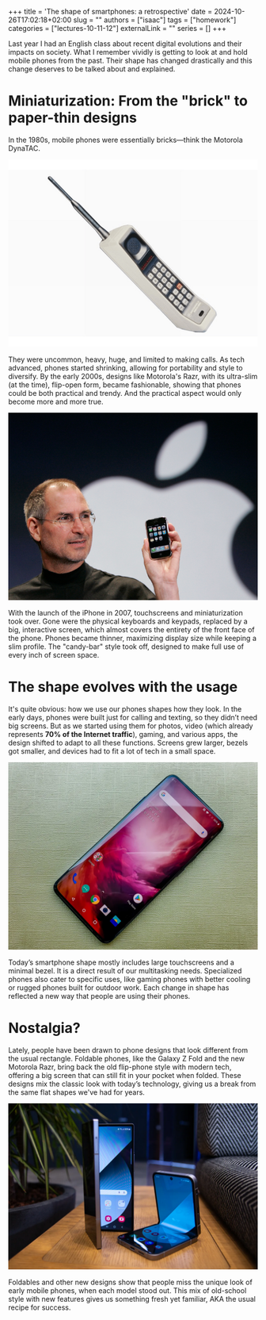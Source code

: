 +++
title = 'The shape of smartphones: a retrospective'
date = 2024-10-26T17:02:18+02:00
slug = ""
authors = ["isaac"]
tags = ["homework"]
categories = ["lectures-10-11-12"]
externalLink = ""
series = []
+++

Last year I had an English class about recent digital evolutions and their impacts on society. What I remember vividly is getting to look at and hold mobile phones from the past. Their shape has changed drastically and this change deserves to be talked about and explained.

# Miniaturization: From the "brick" to paper-thin designs

In the 1980s, mobile phones were essentially bricks—think the Motorola DynaTAC. 

![old motorola](images/old-motorola.png)

They were uncommon, heavy, huge, and limited to making calls. As tech advanced, phones started shrinking, allowing for portability and style to diversify. By the early 2000s, designs like Motorola's Razr, with its ultra-slim (at the time), flip-open form, became fashionable, showing that phones could be both practical and trendy. And the practical aspect would only become more and more true.

![the first iphone, in late Steve Jobs' hand](images/iphone-launch.png)

With the launch of the iPhone in 2007, touchscreens and miniaturization took over. Gone were the physical keyboards and keypads, replaced by a big, interactive screen, which almost covers the entirety of the front face of the phone. Phones became thinner, maximizing display size while keeping a slim profile. The "candy-bar" style took off, designed to make full use of every inch of screen space.

# The shape evolves with the usage

It's quite obvious: how we use our phones shapes how they look. In the early days, phones were built just for calling and texting, so they didn’t need big screens. But as we started using them for photos, video (which already represents **70% of the Internet traffic**), gaming, and various apps, the design shifted to adapt to all these functions. Screens grew larger, bezels got smaller, and devices had to fit a lot of tech in a small space.

![recent phone design](images/oneplus7pro.jpg)

Today’s smartphone shape mostly includes large touchscreens and a minimal bezel. It is a direct result of our multitasking needs. Specialized phones also cater to specific uses, like gaming phones with better cooling or rugged phones built for outdoor work. Each change in shape has reflected a new way that people are using their phones.

# Nostalgia?

Lately, people have been drawn to phone designs that look different from the usual rectangle. Foldable phones, like the Galaxy Z Fold and the new Motorola Razr, bring back the old flip-phone style with modern tech, offering a big screen that can still fit in your pocket when folded. These designs mix the classic look with today’s technology, giving us a break from the same flat shapes we've had for years.

![flip and foldable smartphones](images/flip.jpg)

Foldables and other new designs show that people miss the unique look of early mobile phones, when each model stood out. This mix of old-school style with new features gives us something fresh yet familiar, AKA the usual recipe for success.